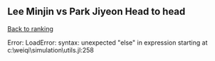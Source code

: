## Lee Minjin vs Park Jiyeon Head to head

[Back to ranking](../../index.md)




Error: LoadError: syntax: unexpected "else"
in expression starting at c:\weiqi\simulation\utils.jl:258




